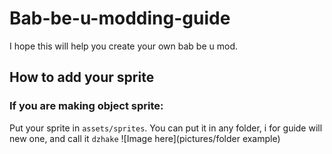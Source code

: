 # Bab-be-u-modding-guide
I hope this will help you create your own bab be u mod.
## How to add your sprite
### If you are making object sprite:
Put your sprite in `assets/sprites`. You can put it in any folder, i for guide will new one, and call it `dzhake`
![Image here](pictures/folder example)
